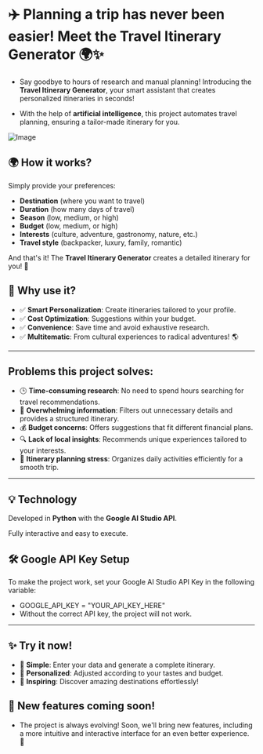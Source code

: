 # ✈️ Planning a trip has never been easier! Meet the Travel Itinerary Generator 🌍✨

- Say goodbye to hours of research and manual planning! Introducing the **Travel Itinerary Generator**, your smart assistant that creates personalized itineraries in seconds!

- With the help of **artificial intelligence**, this project automates travel planning, ensuring a tailor-made itinerary for you.

![Image](https://github.com/user-attachments/assets/75b128b0-5499-42db-a6ec-a240cd1f849a)

## 🌍 How it works?

Simply provide your preferences:

- **Destination** (where you want to travel)
- **Duration** (how many days of travel)
- **Season** (low, medium, or high)
- **Budget** (low, medium, or high)
- **Interests** (culture, adventure, gastronomy, nature, etc.)
- **Travel style** (backpacker, luxury, family, romantic)

And that's it! The **Travel Itinerary Generator** creates a detailed itinerary for you! 🎯

## 🚀 Why use it?

- ✅ **Smart Personalization**: Create itineraries tailored to your profile.
- ✅ **Cost Optimization**: Suggestions within your budget.
- ✅ **Convenience**: Save time and avoid exhaustive research.
- ✅ **Multitematic**: From cultural experiences to radical adventures! 🌎
  
---
## Problems this project solves:
- 🕒 **Time-consuming research**: No need to spend hours searching for travel recommendations.
- 🤯 **Overwhelming information**: Filters out unnecessary details and provides a structured itinerary.
- 💰 **Budget concerns**: Offers suggestions that fit different financial plans.
- 🔍 **Lack of local insights**: Recommends unique experiences tailored to your interests.
- 📅 **Itinerary planning stress**: Organizes daily activities efficiently for a smooth trip.
---
## 💡 Technology

Developed in **Python** with the **Google AI Studio API**.

Fully interactive and easy to execute.

## 🛠️ Google API Key Setup

To make the project work, set your Google AI Studio API Key in the following variable:
- GOOGLE_API_KEY = "YOUR_API_KEY_HERE"
- Without the correct API key, the project will not work.
---
## ✨ Try it now!

- 🔹 **Simple**: Enter your data and generate a complete itinerary.
- 🔹 **Personalized**: Adjusted according to your tastes and budget.
- 🔹 **Inspiring**: Discover amazing destinations effortlessly!

## 🚧 New features coming soon!
- The project is always evolving! Soon, we'll bring new features, including a more intuitive and interactive interface for an even better experience. 🚀

